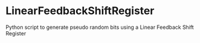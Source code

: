 # LinearFeedbackShiftRegister
Python script to generate pseudo random bits using a Linear Feedback Shift Register
